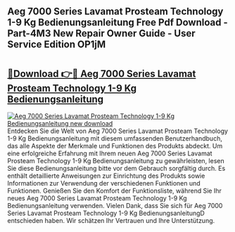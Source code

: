 ## Aeg 7000 Series Lavamat Prosteam Technology 1-9 Kg Bedienungsanleitung Free Pdf Download - Part-4M3 New Repair Owner Guide - User Service Edition OP1jM

# <h2><a href="http://df4ugz.blite.top/?on=Aeg+7000+Series+Lavamat+Prosteam+Technology+1-9+Kg+Bedienungsanleitung">🔗Download 👉🔴 Aeg 7000 Series Lavamat Prosteam Technology 1-9 Kg Bedienungsanleitung</a></h2>

[![Aeg 7000 Series Lavamat Prosteam Technology 1-9 Kg Bedienungsanleitung new download](https://i.imgur.com/lujVjoI.png)](http://df4ugz.blite.top/?on=Aeg+7000+Series+Lavamat+Prosteam+Technology+1-9+Kg+Bedienungsanleitung)
Entdecken Sie die Welt von Aeg 7000 Series Lavamat Prosteam Technology 1-9 Kg Bedienungsanleitung mit diesem umfassenden Benutzerhandbuch, das alle Aspekte der Merkmale und Funktionen des Produkts abdeckt. Um eine erfolgreiche Erfahrung mit Ihrem neuen Aeg 7000 Series Lavamat Prosteam Technology 1-9 Kg Bedienungsanleitung zu gewährleisten, lesen Sie diese Bedienungsanleitung bitte vor dem Gebrauch sorgfältig durch. Es enthält detaillierte Anweisungen zur Einrichtung des Produkts sowie Informationen zur Verwendung der verschiedenen Funktionen und Funktionen. Genießen Sie den Komfort der Funktionsliste, während Sie Ihr neues Aeg 7000 Series Lavamat Prosteam Technology 1-9 Kg Bedienungsanleitung verwenden. Vielen Dank, dass Sie sich für Aeg 7000 Series Lavamat Prosteam Technology 1-9 Kg BedienungsanleitungD entschieden haben. Wir schätzen Ihr Vertrauen und Ihre Unterstützung.
